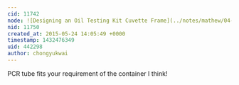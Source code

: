```yaml
---
cid: 11742
node: ![Designing an Oil Testing Kit Cuvette Frame](../notes/mathew/04-07-2015/designing-an-oil-testing-kit-cuvette-frame)
nid: 11750
created_at: 2015-05-24 14:05:49 +0000
timestamp: 1432476349
uid: 442298
author: chongyukwai
---
```


PCR tube fits your requirement of the container I think!